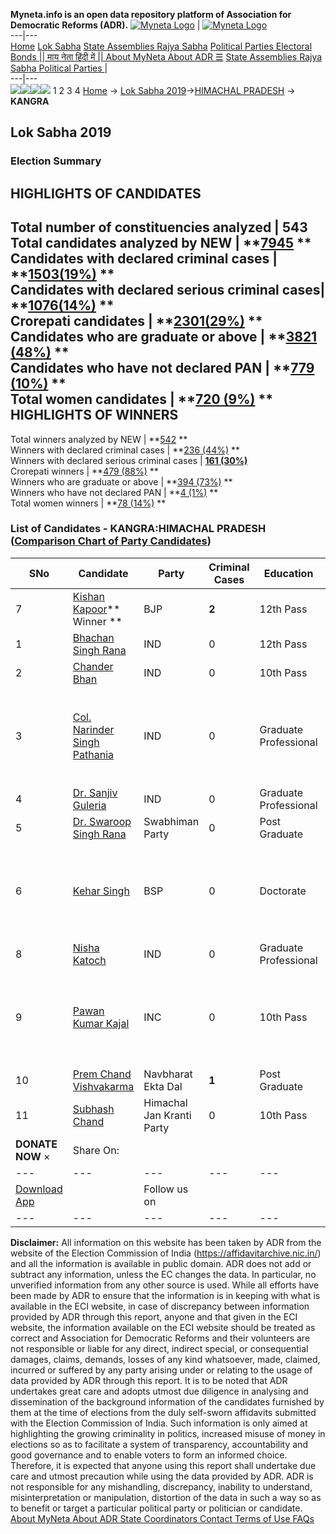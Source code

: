 **Myneta.info is an open data repository platform of Association for Democratic Reforms (ADR).**
[![Myneta Logo](https://www.myneta.info/lib/img/myneta-logo.png)](https://www.myneta.info/) | [![Myneta Logo](https://www.myneta.info/lib/img/adr-logo.png)](https://adrindia.org)  
---|---  
[Home](https://www.myneta.info/) [Lok Sabha](https://www.myneta.info/#ls "Lok Sabha") [ State Assemblies ](https://www.myneta.info/#sa "State Assemblies") [Rajya Sabha](https://www.myneta.info/#rs "Rajya Sabha") [Political Parties ](https://www.myneta.info/party "Political Parties") [ Electoral Bonds ](https://www.myneta.info/electoral_bonds "Electoral Bonds") [ || माय नेता हिंदी में || ](https://translate.google.co.in/translate?prev=hp&hl=en&js=y&u=www.myneta.info&sl=en&tl=hi&history_state0=) [ About MyNeta ](https://adrindia.org/content/about-myneta) [ About ADR ](https://adrindia.org/about-adr/who-we-are) [☰](javascript:void\(0\))
[ State Assemblies ](https://www.myneta.info/#sa "State Assemblies") [ Rajya Sabha ](https://www.myneta.info/#rs "Rajya Sabha") [ Political Parties ](https://www.myneta.info/party "Political Parties")
|   
---|---  
![](https://www.myneta.info/lib/img/banner/banner-1.png)![](https://www.myneta.info/lib/img/banner/banner-2.png)![](https://www.myneta.info/lib/img/banner/banner-3.png)![](https://www.myneta.info/lib/img/banner/banner-4.png)
1  2  3  4 
[Home](https://www.myneta.info/) → [Lok Sabha 2019](https://www.myneta.info/LokSabha2019/)→[HIMACHAL PRADESH](https://www.myneta.info/LokSabha2019/index.php?action=show_constituencies&state_id=41) → **KANGRA**
### 
## Lok Sabha 2019
###  Election Summary 
HIGHLIGHTS OF CANDIDATES  
---  
Total number of constituencies analyzed |  543   
Total candidates analyzed by NEW | **[7945](https://www.myneta.info/LokSabha2019/index.php?action=summary&subAction=candidates_analyzed&sort=candidate#summary) **  
Candidates with declared criminal cases | **[1503(19%)](https://www.myneta.info/LokSabha2019/index.php?action=summary&subAction=crime&sort=candidate#summary) **  
Candidates with declared serious criminal cases| **[1076(14%)](https://www.myneta.info/LokSabha2019/index.php?action=summary&subAction=serious_crime&sort=candidate#summary) **  
Crorepati candidates | **[2301(29%)](https://www.myneta.info/LokSabha2019/index.php?action=summary&subAction=crorepati&sort=candidate#summary) **  
Candidates who are graduate or above | **[3821 (48%)](https://www.myneta.info/LokSabha2019/index.php?action=summary&subAction=education&sort=candidate#summary) **  
Candidates who have not declared PAN | **[779 (10%)](https://www.myneta.info/LokSabha2019/index.php?action=summary&subAction=without_pan&sort=candidate#summary) **  
Total women candidates | **[720 (9%)](https://www.myneta.info/LokSabha2019/index.php?action=summary&subAction=women_candidate&sort=candidate#summary) **  
HIGHLIGHTS OF WINNERS  
---  
Total winners analyzed by NEW | **[542](https://www.myneta.info/LokSabha2019/index.php?action=summary&subAction=winner_analyzed&sort=candidate#summary) **  
Winners with declared criminal cases | **[236 (44%)](https://www.myneta.info/LokSabha2019/index.php?action=summary&subAction=winner_crime&sort=candidate#summary) **  
Winners with declared serious criminal cases | **[161 (30%)](https://www.myneta.info/LokSabha2019/index.php?action=summary&subAction=winner_serious_crime&sort=candidate#summary)**  
Crorepati winners | **[479 (88%)](https://www.myneta.info/LokSabha2019/index.php?action=summary&subAction=winner_crorepati&sort=candidate#summary) **  
Winners who are graduate or above | **[394 (73%)](https://www.myneta.info/LokSabha2019/index.php?action=summary&subAction=winner_education&sort=candidate#summary) **  
Winners who have not declared PAN | **[4 (1%)](https://www.myneta.info/LokSabha2019/index.php?action=summary&subAction=winner_without_pan&sort=candidate#summary) **  
Total women winners | **[78 (14%)](https://www.myneta.info/LokSabha2019/index.php?action=summary&subAction=winner_women&sort=candidate#summary) **  
### List of Candidates - KANGRA:HIMACHAL PRADESH ([Comparison Chart of Party Candidates](https://www.myneta.info/LokSabha2019/comparisonchart.php?constituency_id=582))
SNo | Candidate| Party| Criminal Cases| Education| Age| Total Assets| Liabilities  
---|---|---|---|---|---|---|---  
7  | [Kishan Kapoor](https://www.myneta.info/LokSabha2019/candidate.php?candidate_id=13014)** Winner ** | BJP | **2** | 12th Pass| 67 | Rs 8,58,41,247 ~ 8 Crore+ | Rs 36,05,161 ~ 36 Lacs+  
1  | [Bhachan Singh Rana](https://www.myneta.info/LokSabha2019/candidate.php?candidate_id=13630) | IND | 0 | 12th Pass| 52 | Rs 5,82,83,642 ~ 5 Crore+ | Rs 1,15,01,000 ~ 1 Crore+  
2  | [Chander Bhan](https://www.myneta.info/LokSabha2019/candidate.php?candidate_id=13629) | IND | 0 | 10th Pass| 54 | Rs 35,000 ~ 35 Thou+ | Rs 50,000 ~ 50 Thou+  
3  | [Col. Narinder Singh Pathania](https://www.myneta.info/LokSabha2019/candidate.php?candidate_id=13628) | IND | 0 | Graduate Professional| 67 | ![](https://myneta.info/image_v2.php?myneta_folder=LokSabha2019&candidate_id=13628&col=ta) | ![](https://myneta.info/image_v2.php?myneta_folder=LokSabha2019&candidate_id=13628&col=lia)  
4  | [Dr. Sanjiv Guleria](https://www.myneta.info/LokSabha2019/candidate.php?candidate_id=13631) | IND | 0 | Graduate Professional| 59 | Rs 62,37,054 ~ 62 Lacs+ | Rs 0 ~   
5  | [Dr. Swaroop Singh Rana](https://www.myneta.info/LokSabha2019/candidate.php?candidate_id=13011) | Swabhiman Party | 0 | Post Graduate| 58 | Rs 3,98,86,000 ~ 3 Crore+ | Rs 0 ~   
6  | [Kehar Singh](https://www.myneta.info/LokSabha2019/candidate.php?candidate_id=13009) | BSP | 0 | Doctorate| 49 | ![](https://myneta.info/image_v2.php?myneta_folder=LokSabha2019&candidate_id=13009&col=ta) | ![](https://myneta.info/image_v2.php?myneta_folder=LokSabha2019&candidate_id=13009&col=lia)  
8  | [Nisha Katoch](https://www.myneta.info/LokSabha2019/candidate.php?candidate_id=13013) | IND | 0 | Graduate Professional| 37 | Rs 26,33,000 ~ 26 Lacs+ | Rs 18,00,000 ~ 18 Lacs+  
9  | [Pawan Kumar Kajal](https://www.myneta.info/LokSabha2019/candidate.php?candidate_id=13627) | INC | 0 | 10th Pass| 45 | ![](https://myneta.info/image_v2.php?myneta_folder=LokSabha2019&candidate_id=13627&col=ta) | ![](https://myneta.info/image_v2.php?myneta_folder=LokSabha2019&candidate_id=13627&col=lia)  
10  | [Prem Chand Vishvakarma](https://www.myneta.info/LokSabha2019/candidate.php?candidate_id=13010) | Navbharat Ekta Dal | **1** | Post Graduate| 67 | Rs 5,56,06,573 ~ 5 Crore+ | Rs 51,30,000 ~ 51 Lacs+  
11  | [Subhash Chand](https://www.myneta.info/LokSabha2019/candidate.php?candidate_id=13012) | Himachal Jan Kranti Party | 0 | 10th Pass| 70 | Rs 47,29,423 ~ 47 Lacs+ | Rs 0 ~   
|  **DONATE NOW** × |  Share On:  | [](https://api.whatsapp.com/send?text=https%3A%2F%2Fmyneta.info%2Fpunjab2022%2Findex.php%3Faction%3Dshow_constituencies%26state_id%3D19) | [](https://www.facebook.com/sharer/sharer.php?u=https%3A%2F%2Fmyneta.info%2Fpunjab2022%2Findex.php%3Faction%3Dshow_constituencies%26state_id%3D19) | [](https://twitter.com/share?url=https%3A%2F%2Fmyneta.info%2Fpunjab2022%2Findex.php%3Faction%3Dshow_constituencies%26state_id%3D19)  
---|---|---|---|---  
| [ Download App ](https://play.google.com/store/apps/details?id=com.webrosoft.myneta1&pcampaignid=pcampaignidMKT-Other-global-all-co-prtnr-py-PartBadge-Mar2515-1) | [](https://play.google.com/store/apps/details?id=com.webrosoft.myneta1&pcampaignid=pcampaignidMKT-Other-global-all-co-prtnr-py-PartBadge-Mar2515-1) |  Follow us on  | [](https://www.facebook.com/adrindia.org/) | [](https://twitter.com/adrspeaks) | [](https://groups.google.com/g/national-election-watch?hl=en&pli=1) | [](https://www.instagram.com/adrspeaks/) | [](https://www.youtube.com/user/adrspeaks) | [](https://sharechat.com/profile/adrspeaks)  
---|---|---|---|---|---|---|---|---  
**Disclaimer:** All information on this website has been taken by ADR from the website of the Election Commission of India (https://affidavitarchive.nic.in/) and all the information is available in public domain. ADR does not add or subtract any information, unless the EC changes the data. In particular, no unverified information from any other source is used. While all efforts have been made by ADR to ensure that the information is in keeping with what is available in the ECI website, in case of discrepancy between information provided by ADR through this report, anyone and that given in the ECI website, the information available on the ECI website should be treated as correct and Association for Democratic Reforms and their volunteers are not responsible or liable for any direct, indirect special, or consequential damages, claims, demands, losses of any kind whatsoever, made, claimed, incurred or suffered by any party arising under or relating to the usage of data provided by ADR through this report. It is to be noted that ADR undertakes great care and adopts utmost due diligence in analysing and dissemination of the background information of the candidates furnished by them at the time of elections from the duly self-sworn affidavits submitted with the Election Commission of India. Such information is only aimed at highlighting the growing criminality in politics, increased misuse of money in elections so as to facilitate a system of transparency, accountability and good governance and to enable voters to form an informed choice. Therefore, it is expected that anyone using this report shall undertake due care and utmost precaution while using the data provided by ADR. ADR is not responsible for any mishandling, discrepancy, inability to understand, misinterpretation or manipulation, distortion of the data in such a way so as to benefit or target a particular political party or politician or candidate. 
[ About MyNeta ](https://adrindia.org/content/about-myneta) [ About ADR ](https://adrindia.org/about-adr/who-we-are) [ State Coordinators ](https://adrindia.org/about-adr/state-coordinators) [ Contact ](https://adrindia.org/contact-us) [ Terms of Use ](https://adrindia.org/content/adr-terms-use) [ FAQs ](https://adrindia.org/content/faqs)
